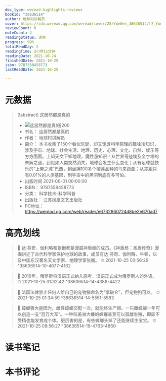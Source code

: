 ```yaml
---
doc_type: weread-highlights-reviews
bookId: "38636514"
author: 地球村讲解员
cover: https://cdn.weread.qq.com/weread/cover/28/YueWen_38636514/t7_YueWen_38636514.jpg
reviewCount: 0
noteCount: 4
readingStatus: 读完
progress: 99%
totalReadDay: 2
readingTime: 2小时11分钟
readingDate: 2021-10-24
finishedDate: 2021-10-25
isbn: 9787559458773
lastReadDate: 2021-10-25

---
```

# 元数据
> [!abstract] 这居然都是真的
> - ![ 这居然都是真的|200](https://cdn.weread.qq.com/weread/cover/28/YueWen_38636514/t7_YueWen_38636514.jpg)
> - 书名： 这居然都是真的
> - 作者： 地球村讲解员
> - 简介： 本书收集了150个看似荒诞，却又饱含科学原理的趣味冷知识，涉及宇宙、地球、社会生活、地理、历史、心理、文化、自然、娱乐等方方面面。上知天文下知地理，魔性涨知识！从世界奇迹埃及金字塔的未解之谜，到假如人类突然消失，地球会发生什么变化；从有足球就快乐的“上帝之城”巴西，到坐拥100多个榴莲品种的马来西亚；从差距只有0.01%的人类基因，到宇宙中的黑洞到底有多可怕。
> - 出版时间 2021-06-01 00:00:00
> - ISBN： 9787559458773
> - 分类： 科学技术-科学科普
> - 出版社： 江苏凤凰文艺出版社
> - PC地址：https://weread.qq.com/web/reader/e6732860724d8be2e670ad7

# 高亮划线



> 📌 达·芬奇、伽利略和张衡都是漫威神盾局的成员。《神盾局：圣盾传奇》漫画讲述了古代科学家保护地球的故事，成员有达·芬奇、伽利略、牛顿，以及中国东汉著名天文学家、地理学家张衡。 
> ⏱ 2021-10-25 00:56:29 ^38636514-10-4077-4162



> 📌 2019年，俄罗斯将汉语正式纳入高考，汉语正式成为俄罗斯人的外语。 
> ⏱ 2021-10-25 01:32:42 ^38636514-14-4389-4422

> 📌 法国法律禁止任何人给自己的宠物猪命名为“拿破仑”，但宠物狗可以。 
> ⏱ 2021-10-25 01:34:59 ^38636514-14-5551-5583



> 📌 蟑螂强大是因为，雌性蟑螂交配一次，就能终生产卵。一只雌蟑螂一年可以创造一支“百万大军”。一种叫美洲大蠊的蟑螂甚至可以孤雌生殖，即卵不受精也能发育成个体。更厉害的是，有些蟑螂头掉了还能继续生宝宝。 
> ⏱ 2021-10-25 08:56:27 ^38636514-16-4763-4860

# 读书笔记

# 本书评论

